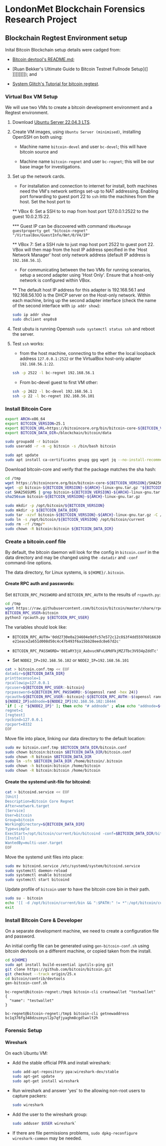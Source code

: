 # LondonMet Blockchain Forensics Research Project

## Blockchain Regtest Environment setup

Inital Bitcoin Blockchain setup details were cadged from: 

* [Bitcoin devtool's README.md](https://github.com/bitcoin/bitcoin/blob/master/contrib/devtools/README.md); 

* [Ruan Bekker's Ultimate Guide to Bitcoin Testnet Fullnode Setup](]
]]]]]]]]); and 

* [System Glitch's Tutorial for bitcoin regtest](https://gist.github.com/System-Glitch/cb4e87bf1ae3fec9925725bb3ebe223a).

### Virtual Box VM Setup

We will use two VMs to create a bitcoin development environment and a Regtest environment.

1. Download [Ubuntu Server 22.04.3 LTS](https://releases.ubuntu.com/22.04.3/ubuntu-22.04.3-live-server-amd64.iso?_ga=2.140164016.2039168415.1698079272-97665322.1698079272).

2. Create VM images, using `Ubuntu Server (minimised)`, installing OpenSSH on both using:

   * Machine name `bitcoin-devel` and user `bc-devel`; this will have bitcoin source and

   * Machine name `bitcoin-regnet` and user `bc-regnet`; this will be our base image for investigations.

3. Set up the network cards.  

   * For installation and connection to internet for install, both machines need the VM's network settings set-up to NAT addressing.  Enabling port forwarding to guest port 22 to `ssh` into the machines from the host.  Set the host port to
  
   ** VBox 6: Set a SSH to to map from host port 127.0.0.1:2522 to the guest 10.0.2.15:22.  
   
   *** Guest IP can be discovered with command `VBoxManage guestproperty get "bitcoin-regnet" "/VirtualBox/GuestInfo/Net/0/V4/IP" `
  
   ** VBox 7: Set a SSH rule to just map host port 2522 to guest port 22. VBox will then map from the host IP address specified in the 'Host Network Manager' host only network address (default IP address is `192.168.56.1`).

   * For communicating between the two VMs for running scenarios, setup a second adapter using 'Host Only'.  Ensure that a host-only network is configured within VBox.

   ** The default host IP address for this adapter is 192.168.56.1 and 192.168.56.100 is the DHCP server on the Host-only network.  Within each machine, bring up the second adapter interface (check the name of the second interface with `ip addr show`):

   ```sh
   sudo ip addr show
   sudo dhclient enp0s8
   ```

4. Test ubutu is running Openssh `sudo systemctl status ssh` and reboot the server.

5. Test `ssh` works:

   * from the host machine, connecting to the either the local loopback address `127.0.0.1:2522` or the VirtualBox host-only adapter `192.168.56.1:22`.

   ```sh
   ssh -p 2522 -l bc-regnet 192.168.56.1
   ```

   * From bc-devel guest to first VM other:

   ```sh
   ssh -p 2622 -l bc-devel 192.168.56.1
   ssh -p 22 -l bc-regnet 192.168.56.101
   ```

### Install Bitcoin Core

```sh
export ARCH=x86_64
export BITCOIN_VERSION=25.1
export BITCOIN_URL=https://bitcoincore.org/bin/bitcoin-core-${BITCOIN_VERSION}/bitcoin-${BITCOIN_VERSION}-${ARCH}-linux-gnu.tar.gz
export BITCOIN_DATA_DIR=/blockchain/bitcoin/data
```

```sh
sudo groupadd -r bitcoin
sudo useradd -r -m -g bitcoin -s /bin/bash bitcoin
```

```sh
sudo apt update 
sudo apt install ca-certificates gnupg gpg wget jq --no-install-recommends -y
```

Download bitcoin-core and verify that the package matches the sha hash:

```sh
cd /tmp
wget https://bitcoincore.org/bin/bitcoin-core-${BITCOIN_VERSION}/SHA256SUMS
wget -qO bitcoin-${BITCOIN_VERSION}-${ARCH}-linux-gnu.tar.gz "${BITCOIN_URL}"
cat SHA256SUMS | grep bitcoin-${BITCOIN_VERSION}-${ARCH}-linux-gnu.tar.gz
sha256sum bitcoin-${BITCOIN_VERSION}-${ARCH}-linux-gnu.tar.gz
```

```sh
sudo mkdir -p /opt/bitcoin/${BITCOIN_VERSION}
sudo mkdir -p ${BITCOIN_DATA_DIR}
sudo tar -xzvf bitcoin-${BITCOIN_VERSION}-${ARCH}-linux-gnu.tar.gz -C /opt/bitcoin/${BITCOIN_VERSION} --strip-components=1 --exclude=*-qt
sudo ln -s /opt/bitcoin/${BITCOIN_VERSION} /opt/bitcoin/current
sudo rm -rf /tmp/*
sudo chown -R bitcoin:bitcoin ${BITCOIN_DATA_DIR}
```

### Create a bitcoin.conf file

By default, the bitcoin daemon will look for the config in `bitcoin.conf` in the data directory and may be changed using the `-datadir` and `-conf` command-line options.  

The data directory, for Linux systems, is `${HOME}/.bitcoin`.

#### Create RPC auth and passwords:

Set `BITCOIN_RPC_PASSWORD` and `BITCOIN_RPC_AUTH` to the results of `rcpauth.py`:

```sh
cd /tmp
wget https://raw.githubusercontent.com/bitcoin/bitcoin/master/share/rpcauth/rpcauth.py
BITCOIN_RPC_USER=bitcoin
python3 rpcauth.py ${BITCOIN_RPC_USER}
```

The variables should look like:

* `BITCOIN_RPC_AUTH='0dd2730e0a234604e9dfc57e572c12c8$3f4dd55976016630e21eace2a651d008d50c4c47b493f6a15bb28eedc8e67d2c'`

* `BITCOIN_RPC_PASSWORD='00IaRY3jU_AabvucNFvL6MdFkjMZJTbc3V934pZddTc'`

* Set `NODE2_IP=192.168.56.102` or `NODE2_IP=192.168.56.101`

```sh
cat > bitcoin.conf.tmp << EOF
datadir=${BITCOIN_DATA_DIR}
printtoconsole=1
rpcallowip=127.0.0.1
rpcuser=${BITCOIN_RPC_USER:-bitcoin}
rpcpassword=${BITCOIN_RPC_PASSWORD:-$(openssl rand -hex 24)}
rpcauth=${BITCOIN_RPC_USER:-bitcoin}:${BITCOIN_RPC_AUTH:-$(openssl rand -hex 16)'$'$(openssl rand -hex 32)}
${NODE2_IP}addnode=${NODE2_IP}192.168.56.102:18444
`if [ -z "${NODE2_IP}" ]; then echo "# addnode" ; else echo "addnode=${NODE2_IP}:18444" ; fi`
regnet=1
[regtest]
rpcbind=127.0.0.1
rpcport=8332
EOF
```

Move file into place, linking our data directory to the default location:

```sh
sudo mv bitcoin.conf.tmp $BITCOIN_DATA_DIR/bitcoin.conf
sudo chown bitcoin:bitcoin $BITCOIN_DATA_DIR/bitcoin.conf
sudo chown -R bitcoin $BITCOIN_DATA_DIR
sudo ln -sfn $BITCOIN_DATA_DIR /home/bitcoin/.bitcoin
sudo chown -h bitcoin:bitcoin /home/bitcoin
sudo chown -R bitcoin:bitcoin /home/bitcoin
```

#### Create the systemd unit-file for bitcoind:

```sh
cat > bitcoind.service << EOF
[Unit]
Description=Bitcoin Core Regnet
After=network.target
[Service]
User=bitcoin
Group=bitcoin
WorkingDirectory=${BITCOIN_DATA_DIR}
Type=simple
ExecStart=/opt/bitcoin/current/bin/bitcoind -conf=$BITCOIN_DATA_DIR/bitcoin.conf
[Install]
WantedBy=multi-user.target
EOF
```

Move the systemd unit files into place:

```sh
sudo mv bitcoind.service /etc/systemd/system/bitcoind.service
sudo systemctl daemon-reload
sudo systemctl enable bitcoind
sudo systemctl start bitcoind
```

Update profile of `bitcoin` user to have the bitcoin core bin in their path.

```sh
sudo su - bitcoin
echo '[[ -d /opt/bitcoin/current/bin && ":$PATH:" != *":/opt/bitcoin/current/bin:"* ]] && PATH=/opt/bitcoin/current/bin:$PATH' >> ${HOME}/.profile
exit
```

### Install Bitcoin Core & Developer

On a separate development machine, we need to create a configuration file and password.

An initial config file can be generated using `gen-bitcoin-conf.sh` using bitcoin devtools on a different machine, or copied taken from the install.

```sh
cd ${HOME}
sudo apt install build-essential iputils-ping git
git clone https://github.com/bitcoin/bitcoin.git
git checkout --track origin/25.x
cd bitcoin/contrib/devtools
gen-bitcoin-conf.sh
```


```
bc-regnet@bitcoin-regnet:/tmp$ bitcoin-cli createwallet "testwallet"
{
  "name": "testwallet"
}

bc-regnet@bitcoin-regnet:/tmp$ bitcoin-cli getnewaddress
bc1q376fg348dzuzeysl2p7qfjyaghm8cgdlwvlt2h
```


### Forensic Setup

#### Wireshark

On each Ubuntu VM:

* Add the stable official PPA and install wireshark:
   ```sh
   sudo add-apt-repository ppa:wireshark-dev/stable
   sudo apt-get update
   sudo apt-get install wireshark
   ```

* Run wireshark and answer 'yes' to the allowing non-root users to capture packers: 
   ```sh
   sudo wireshark
   ```

* Add the user to the wireshark group: 
   ```sh
   sudo adduser $USER wireshark`
   ```

 * If there are file permissions problems, `sudo dpkg-reconfigure wireshark-common` may be needed.
